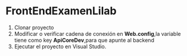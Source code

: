 # FrontEndExamenLilab

1. Clonar proyecto
2. Modificar o verificar cadena de conexión en **Web.config**,la variable tiene como key **ApiCoreDev**,para que apunte al backend
3. Ejecutar el proyecto en Visual Studio.
